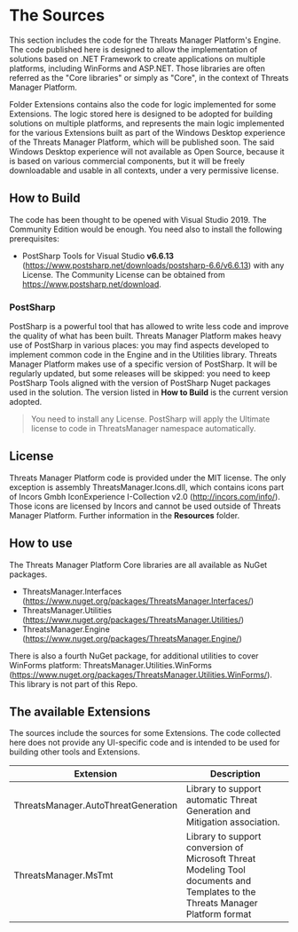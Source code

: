 # The Sources

This section includes the code for the Threats Manager Platform's Engine. The code published here is designed to allow the implementation of solutions based on .NET Framework to create applications on multiple platforms, including WinForms and ASP.NET.
Those libraries are often referred as the "Core libraries" or simply as "Core", in the context of Threats Manager Platform.

Folder Extensions contains also the code for logic implemented for some Extensions. The logic stored here is designed to be adopted for building solutions on multiple platforms, and represents the main logic implemented for the various Extensions built as part of the Windows Desktop experience of the Threats Manager Platform, which will be published soon.
The said Windows Desktop experience will not available as Open Source, because it is based on various commercial components, but it will be freely downloadable and usable in all contexts, under a very permissive license.

## How to Build

The code has been thought to be opened with Visual Studio 2019. The Community Edition would be enough.
You need also to install the following prerequisites:

- PostSharp Tools for Visual Studio **v6.6.13** (<https://www.postsharp.net/downloads/postsharp-6.6/v6.6.13>) with any License. The Community License can be obtained from <https://www.postsharp.net/download>.

### PostSharp

PostSharp is a powerful tool that has allowed to write less code and improve the quality of what has been built. Threats Manager Platform makes heavy use of PostSharp in various places: you may find aspects developed to implement common code in the Engine and in the Utilities library.
Threats Manager Platform makes use of a specific version of PostSharp. It will be regularly updated, but some releases will be skipped: you need to keep PostSharp Tools aligned with the version of PostSharp Nuget packages used in the solution. The version listed in **How to Build** is the current version adopted.
> You need to install any License. PostSharp will apply the Ultimate license to code in ThreatsManager namespace automatically.

## License

Threats Manager Platform code is provided under the MIT license.
The only exception is assembly ThreatsManager.Icons.dll, which contains icons part of Incors Gmbh IconExperience I-Collection v2.0 (<http://incors.com/info/>). Those icons are licensed by Incors and cannot be used outside of Threats Manager Platform. Further information in the **Resources** folder.

## How to use

The Threats Manager Platform Core libraries are all available as NuGet packages.

- ThreatsManager.Interfaces (<https://www.nuget.org/packages/ThreatsManager.Interfaces/>)
- ThreatsManager.Utilities (<https://www.nuget.org/packages/ThreatsManager.Utilities/>)
- ThreatsManager.Engine (<https://www.nuget.org/packages/ThreatsManager.Engine/>)

There is also a fourth NuGet package, for additional utilities to cover WinForms platform: ThreatsManager.Utilities.WinForms (<https://www.nuget.org/packages/ThreatsManager.Utilities.WinForms/>). This library is not part of this Repo.

## The available Extensions

The sources include the sources for some Extensions. The code collected here does not provide any UI-specific code and is intended to be used for building other tools and Extensions.

|Extension                          |Description   |
|-----------------------------------|--------------|
|ThreatsManager.AutoThreatGeneration|Library to support automatic Threat Generation and Mitigation association.|
|ThreatsManager.MsTmt               |Library to support conversion of Microsoft Threat Modeling Tool documents and Templates to the Threats Manager Platform format|

